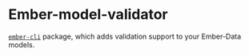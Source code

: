 # Ember-model-validator

[`ember-cli`](http://www.ember-cli.com/) package, which adds validation support to your Ember-Data models.
